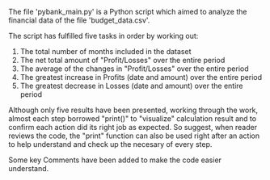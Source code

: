 The file 'pybank_main.py' is a Python script which aimed to analyze the financial data of the file 'budget_data.csv'.

The script has fulfilled five tasks in order by working out:
1. The total number of months included in the dataset
2. The net total amount of "Profit/Losses" over the entire period
3. The average of the changes in "Profit/Losses" over the entire period
4. The greatest increase in Profits (date and amount) over the entire period
5. The greatest decrease in Losses (date and amount) over the entire period

Although only five results have been presented, working through the work, almost each step borrowed "print()" to "visualize" calculation result and to confirm each action did its right job as expected.
So suggest, when reader reviews the code, the "print" function can also be used right after an action to help understand and check up the necesary of every step.

Some key Comments have been added to make the code easier understand. 
